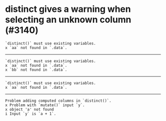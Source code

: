 # distinct gives a warning when selecting an unknown column (#3140)

    `distinct()` must use existing variables.
    x `aa` not found in `.data`.

---

    `distinct()` must use existing variables.
    x `aa` not found in `.data`.
    x `bb` not found in `.data`.

---

    `distinct()` must use existing variables.
    x `aa` not found in `.data`.

---

    Problem adding computed columns in `distinct()`.
    x Problem with `mutate()` input `y`.
    x object 'a' not found
    i Input `y` is `a + 1`.

